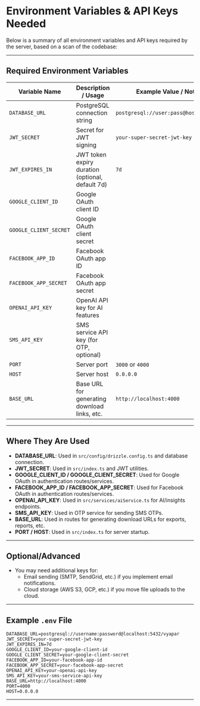 # Environment Variables & API Keys Needed

Below is a summary of all environment variables and API keys required by the server, based on a scan of the codebase:

---

## Required Environment Variables

| Variable Name           | Description / Usage                                      | Example Value / Notes                |
|------------------------ |---------------------------------------------------------|--------------------------------------|
| `DATABASE_URL`          | PostgreSQL connection string                            | `postgresql://user:pass@host:5432/db`|
| `JWT_SECRET`            | Secret for JWT signing                                  | `your-super-secret-jwt-key`          |
| `JWT_EXPIRES_IN`        | JWT token expiry duration (optional, default 7d)        | `7d`                                 |
| `GOOGLE_CLIENT_ID`      | Google OAuth client ID                                  |                                      |
| `GOOGLE_CLIENT_SECRET`  | Google OAuth client secret                              |                                      |
| `FACEBOOK_APP_ID`       | Facebook OAuth app ID                                   |                                      |
| `FACEBOOK_APP_SECRET`   | Facebook OAuth app secret                               |                                      |
| `OPENAI_API_KEY`        | OpenAI API key for AI features                          |                                      |
| `SMS_API_KEY`           | SMS service API key (for OTP, optional)                 |                                      |
| `PORT`                  | Server port                                             | `3000` or `4000`                     |
| `HOST`                  | Server host                                             | `0.0.0.0`                            |
| `BASE_URL`              | Base URL for generating download links, etc.            | `http://localhost:4000`              |

---

## Where They Are Used

- **DATABASE_URL**: Used in `src/config/drizzle.config.ts` and database connection.
- **JWT_SECRET**: Used in `src/index.ts` and JWT utilities.
- **GOOGLE_CLIENT_ID / GOOGLE_CLIENT_SECRET**: Used for Google OAuth in authentication routes/services.
- **FACEBOOK_APP_ID / FACEBOOK_APP_SECRET**: Used for Facebook OAuth in authentication routes/services.
- **OPENAI_API_KEY**: Used in `src/services/aiService.ts` for AI/insights endpoints.
- **SMS_API_KEY**: Used in OTP service for sending SMS OTPs.
- **BASE_URL**: Used in routes for generating download URLs for exports, reports, etc.
- **PORT / HOST**: Used in `src/index.ts` for server startup.

---

## Optional/Advanced

- You may need additional keys for:
  - Email sending (SMTP, SendGrid, etc.) if you implement email notifications.
  - Cloud storage (AWS S3, GCP, etc.) if you move file uploads to the cloud.

---

## Example `.env` File

```env
DATABASE_URL=postgresql://username:password@localhost:5432/vyapar
JWT_SECRET=your-super-secret-jwt-key
JWT_EXPIRES_IN=7d
GOOGLE_CLIENT_ID=your-google-client-id
GOOGLE_CLIENT_SECRET=your-google-client-secret
FACEBOOK_APP_ID=your-facebook-app-id
FACEBOOK_APP_SECRET=your-facebook-app-secret
OPENAI_API_KEY=your-openai-api-key
SMS_API_KEY=your-sms-service-api-key
BASE_URL=http://localhost:4000
PORT=4000
HOST=0.0.0.0
```

---
